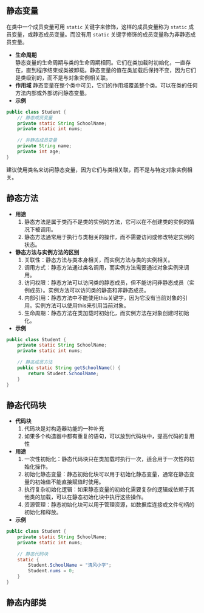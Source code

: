 ## 静态变量
在类中一个成员变量可用 `static` 关键字来修饰，这样的成员变量称为 `static` 成员变量，或静态成员变量。而没有用 `static` 关键字修饰的成员变量称为非静态成员变量。
- **生命周期**  
	静态变量的生命周期与类的生命周期相同。它们在类加载时初始化，一直存在，直到程序结束或类被卸载。静态变量的值在类加载后保持不变，因为它们是类级别的，而不是与对象实例相关联。
- **作用域**
	静态变量在整个类中可见，它们的作用域覆盖整个类。可以在类的任何方法内部或外部访问静态变量。
- **示例** 
```java
public class Student {
    // 静态成员变量
    private static String SchoolName;
    private static int nums;
    
    // 非静态成员变量
    private String name;
    private int age;
}
```
建议使用类名来访问静态变量，因为它们与类相关联，而不是与特定对象实例相关。
## 静态方法
- **用途**  
	1. 静态方法是属于类而不是类的实例的方法，它可以在不创建类的实例的情况下被调用。
	2. 静态方法通常用于执行与类相关的操作，而不需要访问或修改特定实例的状态。
- **静态方法与实例方法的区别**  
	1. 关联性：静态方法与类本身相关，而实例方法与类的实例相关。
	2. 调用方式：静态方法通过类名调用，而实例方法需要通过对象实例来调用。
	3. 访问权限：静态方法可以访问类的静态成员，但不能访问非静态成员（实例成员）。实例方法可以访问类的静态和非静态成员。
	4. 内部引用：静态方法中不能使用this关键字，因为它没有当前对象的引用。实例方法可以使用this来引用当前对象。
	5. 生命周期：静态方法在类加载时初始化，而实例方法在对象创建时初始化。
- **示例**
```java
public class Student {
    private static String SchoolName;
    private static int nums;
    
    // 静态成员方法
    public static String getSchoolName() {
        return Student.SchoolName;
    }
}
```

## 静态代码块
- **代码块**  
	1. 代码块是对构造器功能的一种补充  
	2. 如果多个构造器中都有重复的语句，可以放到代码块中，提高代码的复用性
- **用途**  
	1. 一次性初始化：静态代码块只在类加载时执行一次，适合用于一次性的初始化操作。
	2. 初始化静态变量：静态初始化块可以用于初始化静态变量，通常在静态变量的初始值不能直接赋值时使用。
	3. 执行复杂初始化逻辑：如果静态变量的初始化需要复杂的逻辑或依赖于其他类的加载，可以在静态初始化块中执行这些操作。
	4. 资源管理：静态初始化块可以用于管理资源，如数据库连接或文件句柄的初始化和释放。
- **示例**
```java
public class Student {
    private static String SchoolName;
    private static int nums;
    
    // 静态代码块
    static {
        Student.SchoolName = "清风小学";
        Student.nums = 0;
    }
}
```

## 静态内部类